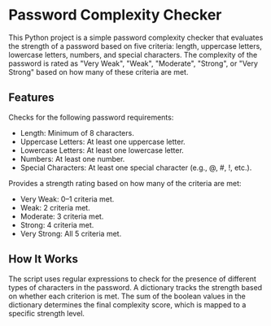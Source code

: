 # Password Complexity Checker
This Python project is a simple password complexity checker that evaluates the strength of a password based on five criteria: length, uppercase letters, lowercase letters, numbers, and special characters. The complexity of the password is rated as "Very Weak", "Weak", "Moderate", "Strong", or "Very Strong" based on how many of these criteria are met.

## Features
Checks for the following password requirements:
- Length: Minimum of 8 characters.
- Uppercase Letters: At least one uppercase letter.
- Lowercase Letters: At least one lowercase letter.
- Numbers: At least one number.
- Special Characters: At least one special character (e.g., @, #, !, etc.).

Provides a strength rating based on how many of the criteria are met:
- Very Weak: 0–1 criteria met.
- Weak: 2 criteria met.
- Moderate: 3 criteria met.
- Strong: 4 criteria met.
- Very Strong: All 5 criteria met.

## How It Works
The script uses regular expressions to check for the presence of different types of characters in the password. A dictionary tracks the strength based on whether each criterion is met. The sum of the boolean values in the dictionary determines the final complexity score, which is mapped to a specific strength level.
